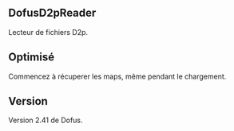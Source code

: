 ## DofusD2pReader

Lecteur de fichiers D2p.

## Optimisé

Commencez à récuperer les maps, même pendant le chargement.

## Version

Version 2.41 de Dofus.
